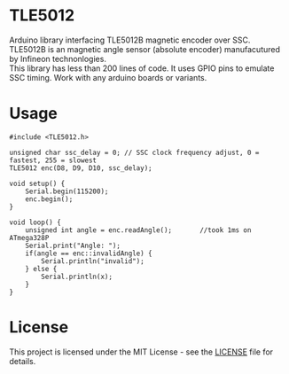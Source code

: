 # TLE5012

Arduino library interfacing TLE5012B magnetic encoder over SSC.  
TLE5012B is an magnetic angle sensor (absolute encoder) manufacutured by Infineon technonlogies.  
This library has less than 200 lines of code. It uses GPIO pins to emulate SSC timing. Work with any arduino boards or variants.  

# Usage

    #include <TLE5012.h>

    unsigned char ssc_delay = 0; // SSC clock frequency adjust, 0 = fastest, 255 = slowest
    TLE5012 enc(D8, D9, D10, ssc_delay);

    void setup() {
        Serial.begin(115200);
        enc.begin();
    }

    void loop() {
        unsigned int angle = enc.readAngle();       //took 1ms on ATmega328P
        Serial.print("Angle: ");
        if(angle == enc::invalidAngle) {
            Serial.println("invalid");
        } else {
            Serial.println(x);
        }
    }

# License

This project is licensed under the MIT License - see the [LICENSE](LICENSE) file for details.
